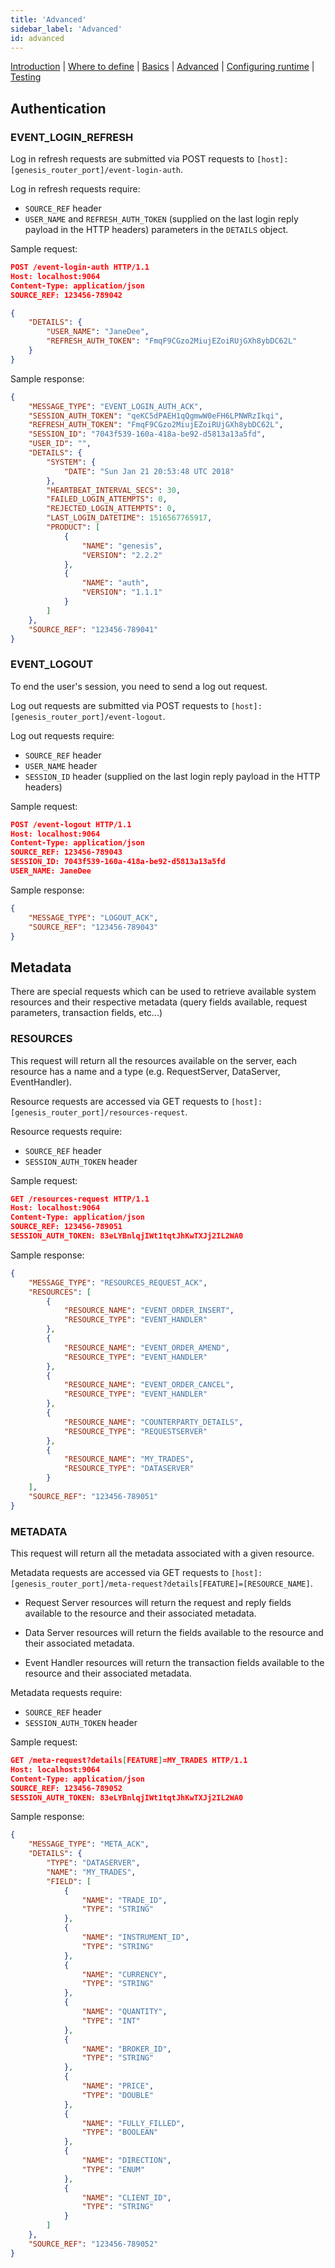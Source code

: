 ```yaml
---
title: 'Advanced'
sidebar_label: 'Advanced'
id: advanced
---
```


[Introduction](/server/integration/rest-endpoints/introduction/) | [Where to define](/server/integration/rest-endpoints/where-to-define) | [Basics](/server/integration/rest-endpoints/basics/) | [Advanced](/server/integration/rest-endpoints/advanced/) | [Configuring runtime](/server/integration/rest-endpoints/configuring-runtime/) | [Testing](/server/integration/rest-endpoints/testing/)

## Authentication

### EVENT_LOGIN_REFRESH

Log in refresh requests are submitted via POST requests to
`[host]:[genesis_router_port]/event-login-auth`.

Log in refresh requests require:

* `SOURCE_REF` header
* `USER_NAME` and `REFRESH_AUTH_TOKEN` (supplied on the last login reply payload in the HTTP headers) parameters in the `DETAILS` object.

Sample request:

```json
POST /event-login-auth HTTP/1.1
Host: localhost:9064
Content-Type: application/json
SOURCE_REF: 123456-789042

{
    "DETAILS": {
        "USER_NAME": "JaneDee",
        "REFRESH_AUTH_TOKEN": "FmqF9CGzo2MiujEZoiRUjGXh8ybDC62L"
    }
}
```

Sample response:

```json
{
    "MESSAGE_TYPE": "EVENT_LOGIN_AUTH_ACK",
    "SESSION_AUTH_TOKEN": "qeKC5dPAEH1qQgmwW0eFH6LPNWRzIkqi",
    "REFRESH_AUTH_TOKEN": "FmqF9CGzo2MiujEZoiRUjGXh8ybDC62L",
    "SESSION_ID": "7043f539-160a-418a-be92-d5813a13a5fd",
    "USER_ID": "",
    "DETAILS": {
        "SYSTEM": {
            "DATE": "Sun Jan 21 20:53:48 UTC 2018"
        },
        "HEARTBEAT_INTERVAL_SECS": 30,
        "FAILED_LOGIN_ATTEMPTS": 0,
        "REJECTED_LOGIN_ATTEMPTS": 0,
        "LAST_LOGIN_DATETIME": 1516567765917,
        "PRODUCT": [
            {
                "NAME": "genesis",
                "VERSION": "2.2.2"
            },
            {
                "NAME": "auth",
                "VERSION": "1.1.1"
            }
        ]
    },
    "SOURCE_REF": "123456-789041"
}
```

### EVENT_LOGOUT

To end the user's session, you need to send a log out request.

Log out requests are submitted via POST requests to
`[host]:[genesis_router_port]/event-logout`.

Log out requests require:

* `SOURCE_REF` header
* `USER_NAME` header
* `SESSION_ID` header (supplied on the last login reply payload in the HTTP headers)

Sample request:

```json
POST /event-logout HTTP/1.1
Host: localhost:9064
Content-Type: application/json
SOURCE_REF: 123456-789043
SESSION_ID: 7043f539-160a-418a-be92-d5813a13a5fd
USER_NAME: JaneDee
```

Sample response:

```json
{
    "MESSAGE_TYPE": "LOGOUT_ACK",
    "SOURCE_REF": "123456-789043"
}
```

## Metadata

There are special requests which can be used to retrieve available system resources and their respective metadata (query fields available, request parameters, transaction fields, etc...)

### RESOURCES

This request will return all the resources available on the server, each resource has a name and a type (e.g. RequestServer, DataServer, EventHandler).

Resource requests are accessed via GET requests to
`[host]:[genesis_router_port]/resources-request`.

Resource requests require:

* `SOURCE_REF` header
* `SESSION_AUTH_TOKEN` header

Sample request:

```json
GET /resources-request HTTP/1.1
Host: localhost:9064
Content-Type: application/json
SOURCE_REF: 123456-789051
SESSION_AUTH_TOKEN: 83eLYBnlqjIWt1tqtJhKwTXJj2IL2WA0
```

Sample response:

```json
{
    "MESSAGE_TYPE": "RESOURCES_REQUEST_ACK",
    "RESOURCES": [
        {
            "RESOURCE_NAME": "EVENT_ORDER_INSERT",
            "RESOURCE_TYPE": "EVENT_HANDLER"
        },
        {
            "RESOURCE_NAME": "EVENT_ORDER_AMEND",
            "RESOURCE_TYPE": "EVENT_HANDLER"
        },
        {
            "RESOURCE_NAME": "EVENT_ORDER_CANCEL",
            "RESOURCE_TYPE": "EVENT_HANDLER"
        },
        {
            "RESOURCE_NAME": "COUNTERPARTY_DETAILS",
            "RESOURCE_TYPE": "REQUESTSERVER"
        },
        {
            "RESOURCE_NAME": "MY_TRADES",
            "RESOURCE_TYPE": "DATASERVER"
        }
    ],
    "SOURCE_REF": "123456-789051"
}
```

### METADATA

This request will return all the metadata associated with a given resource.

Metadata requests are accessed via GET requests to
`[host]:[genesis_router_port]/meta-request?details[FEATURE]=[RESOURCE_NAME]`.

* Request Server resources will return the request and reply fields available to the resource and their associated metadata.

* Data Server resources will return the fields available to the resource and their associated metadata.

* Event Handler resources will return the transaction fields available to the resource and their associated metadata.

Metadata requests require:

* `SOURCE_REF` header
* `SESSION_AUTH_TOKEN` header

Sample request:

```json
GET /meta-request?details[FEATURE]=MY_TRADES HTTP/1.1
Host: localhost:9064
Content-Type: application/json
SOURCE_REF: 123456-789052
SESSION_AUTH_TOKEN: 83eLYBnlqjIWt1tqtJhKwTXJj2IL2WA0
```

Sample response:

```json
{
    "MESSAGE_TYPE": "META_ACK",
    "DETAILS": {
        "TYPE": "DATASERVER",
        "NAME": "MY_TRADES",
        "FIELD": [
            {
                "NAME": "TRADE_ID",
                "TYPE": "STRING"
            },
            {
                "NAME": "INSTRUMENT_ID",
                "TYPE": "STRING"
            },
            {
                "NAME": "CURRENCY",
                "TYPE": "STRING"
            },
            {
                "NAME": "QUANTITY",
                "TYPE": "INT"
            },
            {
                "NAME": "BROKER_ID",
                "TYPE": "STRING"
            },
            {
                "NAME": "PRICE",
                "TYPE": "DOUBLE"
            },
            {
                "NAME": "FULLY_FILLED",
                "TYPE": "BOOLEAN"
            },
            {
                "NAME": "DIRECTION",
                "TYPE": "ENUM"
            },
            {
                "NAME": "CLIENT_ID",
                "TYPE": "STRING"
            }
        ]
    },
    "SOURCE_REF": "123456-789052"
}
```